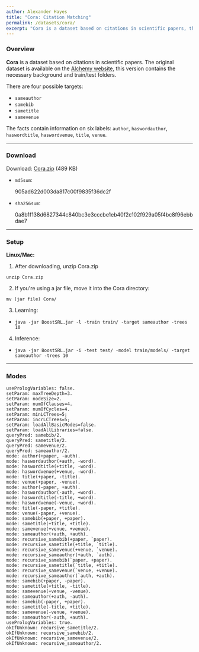 ```yaml
---
author: Alexander Hayes
title: "Cora: Citation Matching"
permalink: /datasets/cora/
excerpt: "Cora is a dataset based on citations in scientific papers, the goal is to match citation information."
---
```


### Overview

**Cora** is a dataset based on citations in scientific papers. The original dataset is available on the [Alchemy website](https://alchemy.cs.washington.edu/data/cora/), this version contains the necessary background and train/test folders.

There are four possible targets:

  * `sameauthor`
  * `samebib`
  * `sametitle`
  * `samevenue`

The facts contain information on six labels: `author`, `haswordauthor`, `haswordtitle`, `haswordvenue`, `title`, `venue`.

---

### Download

Download: [Cora.zip](https://github.com/boost-starai/BoostSRL-Misc/blob/master/Datasets/Cora/Cora.zip?raw=true) (489 KB)

* `md5sum`: 
  <p style="word-break: break-all;">905ad622d003da817c00f9835f36dc2f</p>

* `sha256sum`: 
  <p style="word-break: break-all;">0a8b1f138d6827344c840bc3e3cccbe1eb40f2c102f929a05f4bc8f96ebbdae7</p>

---

### Setup

**Linux/Mac:**

1. After downloading, unzip Cora.zip
  
  `unzip Cora.zip`

2. If you're using a jar file, move it into the Cora directory:
  
  `mv (jar file) Cora/`

3. Learning:

  * `java -jar BoostSRL.jar -l -train train/ -target sameauthor -trees 10`

4. Inference:
  
  * `java -jar BoostSRL.jar -i -test test/ -model train/models/ -target sameauthor -trees 10`

---

### Modes

```text
usePrologVariables: false.
setParam: maxTreeDepth=3.
setParam: nodeSize=2.
setParam: numOfClauses=4.
setParam: numOfCycles=4.
setParam: minLCTrees=5;
setParam: incrLCTrees=5;
setParam: loadAllBasicModes=false.
setParam: loadAllLibraries=false.
queryPred: samebib/2.
queryPred: sametitle/2.
queryPred: samevenue/2.
queryPred: sameauthor/2.
mode: author(+paper, -auth).
mode: haswordauthor(+auth, -word).
mode: haswordtitle(+title, -word).
mode: haswordvenue(+venue, -word).
mode: title(+paper, -title).
mode: venue(+paper, -venue).
mode: author(-paper, +auth).
mode: haswordauthor(-auth, +word).
mode: haswordtitle(-title, +word).
mode: haswordvenue(-venue, +word).
mode: title(-paper, +title).
mode: venue(-paper, +venue).
mode: samebib(+paper, +paper).
mode: sametitle(+title, +title).
mode: samevenue(+venue, +venue).
mode: sameauthor(+auth, +auth).
mode: recursive_samebib(+paper, `paper).
mode: recursive_sametitle(+title, `title).
mode: recursive_samevenue(+venue, `venue).
mode: recursive_sameauthor(+auth, `auth).
mode: recursive_samebib(`paper, +paper).
mode: recursive_sametitle(`title, +title).
mode: recursive_samevenue(`venue, +venue).
mode: recursive_sameauthor(`auth, +auth).
mode: samebib(+paper, -paper).
mode: sametitle(+title, -title).
mode: samevenue(+venue, -venue).
mode: sameauthor(+auth, -auth).
mode: samebib(-paper, +paper).
mode: sametitle(-title, +title).
mode: samevenue(-venue, +venue).
mode: sameauthor(-auth, +auth).
usePrologVariables: true.
okIfUnknown: recursive_sametitle/2.
okIfUnknown: recursive_samebib/2.
okIfUnknown: recursive_samevenue/2.
okIfUnknown: recursive_sameauthor/2.
```

